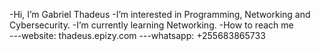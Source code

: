 -Hi, I’m Gabriel Thadeus
-I’m interested in Programming, Networking and Cybersecurity.
-I’m currently learning Networking.
-How to reach me<br /> 
---website: thadeus.epizy.com
---whatsapp: +255683865733
